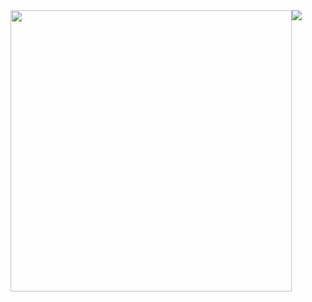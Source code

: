 <div style="display: flex; flex-direction: row;">
  <img class="img" src="https://github-readme-stats.vercel.app/api?username=thulin82&show_icons=true&include_all_commits=true" width="450px" />
  <img class="img" src="https://github-readme-stats.vercel.app/api/top-langs/?username=thulin82&layout=compact&card_width=330"/>
</div>